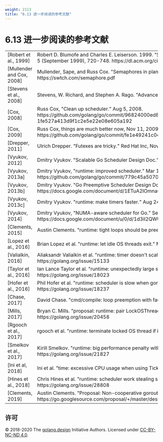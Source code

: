 ```yaml
---
weight: 2113
title: "6.13 进一步阅读的参考文献"
---
```


# 6.13 进一步阅读的参考文献

<table class="bib">

<tr>
<td>[Robert et al., 1999]</td><td>Robert D. Blumofe and Charles E. Leiserson. 1999. "Scheduling multithreaded computations by work stealing." J. ACM 46, 5 (September 1999), 720-748. https://dl.acm.org/citation.cfm?id=324234</td>
</tr>

<tr>
<td>[Mullender and Cox, 2008]</td><td>Mullender, Sape, and Russ Cox. "Semaphores in plan 9." 3rd International Workshop on Plan. Vol. 9. 2008. https://swtch.com/semaphore.pdf</td>
</tr>

<tr>
<td>[Stevens et al., 2008]</td><td>Stevens, W. Richard, and Stephen A. Rago. "Advanced programming in the UNIX environment." Addison-Wesley, 2008.</td>
</tr>

<tr>
<td>[Cox, 2008]</td><td>Russ Cox, "Clean up scheduler." Aug 5, 2008. https://github.com/golang/go/commit/96824000ed89d13665f6f24ddc10b3bf812e7f47#diff-1fe527a413d9f1c2e5e22e08e605a192</td>
</tr>


<tr>
<td>[Cox, 2009]</td><td>Russ Cox, things are much better now, Nov 11, 2009. https://github.com/golang/go/commit/fe1e49241c04c748d0e3f4762925241adcb8d7da</td>
</tr>

<tr>
<td>[Drepper, 2011]</td><td>Ulrich Drepper. "Futexes are tricky." Red Hat Inc, Nov 5, 2011. http://people.redhat.com/drepper/futex.pdf</td>
</tr>

<tr>
<td>[Vyukov, 2012]</td><td>Dmitry Vyukov. "Scalable Go Scheduler Design Doc." May 2, 2012. https://golang.org/s/go11sched</td>
</tr>

<tr>
<td>[Vyukov, 2013a]</td><td>Dmitry Vyukov, "runtime: improved scheduler." Mar 1, 2013. https://github.com/golang/go/commit/779c45a50700bda0f6ec98429720802e6c1624e8</td>
</tr>

<tr>
<td>[Vyukov, 2013b]</td><td>Dmitry Vyukov. "Go Preemptive Scheduler Design Doc." May 15, 2013. https://docs.google.com/document/d/1ETuA2IOmnaQ4j81AtTGT40Y4_Jr6_IDASEKg0t0dBR8/edit#heading=h.3pilqarbrc9h</td>
</tr>

<tr>
<td>[Vyukov, 2013c]</td><td>Dmitry Vyukov. "runtime: make timers faster." Aug 24, 2013. https://golang.org/issue/6239</td>
</tr>

<tr>
<td>[Vyukov, 2014]</td><td>Dmitry Vyukov, "NUMA-aware scheduler for Go." Sep 2014. https://docs.google.com/document/u/0/d/1d3iI2QWURgDIsSR6G2275vMeQ_X7w-qxM2Vp7iGwwuM/pub</td>
</tr>

<tr>
<td>[Clements, 2015]</td><td>Austin Clements. "runtime: tight loops should be preemptible." May 26, 2015. https://golang.org/issue/10958</td>
</tr>

<tr>
<td>[Lopez et al., 2016]</td><td>Brian Lopez et al. "runtime: let idle OS threads exit." Mar 2, 2016. https://golang.org/issue/14592</td>
</tr>

<tr>
<td>[Valialkin, 2016]</td><td>Aliaksandr Valialkin et al. "runtime: timer doesn't scale on multi-CPU systems with a lot of timers." Apr 5, 2016. https://golang.org/issue/15133</td>
</tr>

<tr>
<td>[Taylor et al., 2016]</td><td>Ian Lance Taylor et al. "runtime: unexpectedly large slowdown with runtime.LockOSThread." Nov 22, 2016. https://golang.org/issue/18023</td>
</tr>

<tr>
<td>[Hofer et al., 2016]</td><td>Phil Hofer et al. "runtime: scheduler is slow when goroutines are frequently woken." Dec 7, 2016. https://golang.org/issue/18237</td>
</tr>

<tr>
<td>[Chase, 2017]</td><td>David Chase. "cmd/compile: loop preemption with fault branch on amd64." May 09, 2019. https://golang.org/cl/43050</td>
</tr>

<tr>
<td>[Mills, 2017]</td><td>Bryan C. Mills. "proposal: runtime: pair LockOSThread, UnlockOSThread calls." May 22, 2017. https://golang.org/issue/20458</td>
</tr>

<tr>
<td>[Rgooch et al., 2017]</td><td>rgooch et al. "runtime: terminate locked OS thread if its goroutine exits." May 17, 2017. https://golang.org/issue/20395</td>
</tr>

<tr>
<td>[Smelkov et al., 2017]</td><td>Kirill Smelkov. "runtime: big performance penalty with runtime.LockOSThread." Sep 10, 2017. https://golang.org/issue/21827</td>
</tr>

<tr>
<td>[lni et al, 2018]</td><td>lni et al. "time: excessive CPU usage when using Ticker and Sleep." Sep 17, 2018. https://golang.org/issue/27707</td>
</tr>

<tr>
<td>[Hines et al., 2018]</td><td>Chris Hines et al. "runtime: scheduler work stealing slow for high GOMAXPROCS." Nov 15, 2018. https://golang.org/issue/28808</td>
</tr>

<tr>
<td>[Clements, 2019]</td><td>Austin Clements. "Proposal: Non-cooperative goroutine preemption." January 18, 2019. https://go.googlesource.com/proposal/+/master/design/24543-non-cooperative-preemption.md</td>
</tr>

</table>


<!-- Brad Fitzpatrick. May, 2016. “net: add mechanism to wait for readability on a TCPConn” https://github.com/golang/go/issues/15735
Ian Lance Taylor. Feb 11, 2017. “os: use poller for file I/O” https://github.com/golang/go/commit/c05b06a12d005f50e4776095a60d6bd9c2c91fac
Ian Lance Taylor. Apr 3, 2019. “runtime: change netpoll to take an amount of time to block” https://github.com/golang/go/commit/831e3cfaa594ceb70c3cbeff2d31fddcd9a25a5e
“The Go netpoller” https://morsmachine.dk/netpoller
Wikipedia: File descriptor https://en.wikipedia.org/wiki/File_descriptor

SELECT(2) · Linux Programmer's Manual http://man7.org/linux/man-pages/man2/select.2.html

Ian Lance Taylor. Apr 3, 2019. “runtime: change netpoll to take an amount of time to block” https://github.com/golang/go/commit/831e3cfaa594ceb70c3cbeff2d31fddcd9a25a5e

Ian Lance Taylor. Apr 6, 2019. “runtime: add netpollBreak” https://github.com/golang/go/commit/50f4896b72d16b6538178c8ca851b20655075b7f

Dmitry Vyukov. Oct 31, 2018. “runtime: don't recreate netpoll timers if they don't change” https://github.com/golang/go/commit/86d375498fa377c7d81c5b93750e8dce2389500e -->

## 许可

&copy; 2018-2020 The [golang.design](https://golang.design) Initiative Authors. Licensed under [CC-BY-NC-ND 4.0](https://creativecommons.org/licenses/by-nc-nd/4.0/).
